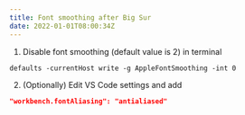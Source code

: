 ```yaml
---
title: Font smoothing after Big Sur
date: 2022-01-01T08:00:34Z
---
```


1. Disable font smoothing (default value is 2) in terminal

```shell
defaults -currentHost write -g AppleFontSmoothing -int 0
```

2. (Optionally) Edit VS Code settings and add

```json
"workbench.fontAliasing": "antialiased"
```
